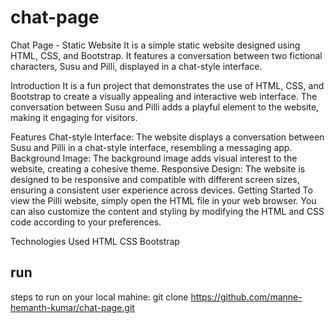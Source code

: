 # chat-page
Chat Page - Static Website
It is a simple static website designed using HTML, CSS, and Bootstrap. It features a conversation between two fictional characters, Susu and Pilli, displayed in a chat-style interface.

Introduction
It is a fun project that demonstrates the use of HTML, CSS, and Bootstrap to create a visually appealing and interactive web interface. The conversation between Susu and Pilli adds a playful element to the website, making it engaging for visitors.

Features
Chat-style Interface: The website displays a conversation between Susu and Pilli in a chat-style interface, resembling a messaging app.
Background Image: The background image adds visual interest to the website, creating a cohesive theme.
Responsive Design: The website is designed to be responsive and compatible with different screen sizes, ensuring a consistent user experience across devices.
Getting Started
To view the Pilli website, simply open the HTML file in your web browser. You can also customize the content and styling by modifying the HTML and CSS code according to your preferences.

Technologies Used
HTML
CSS
Bootstrap

## run
steps to run on your local mahine: git clone https://github.com/manne-hemanth-kumar/chat-page.git


